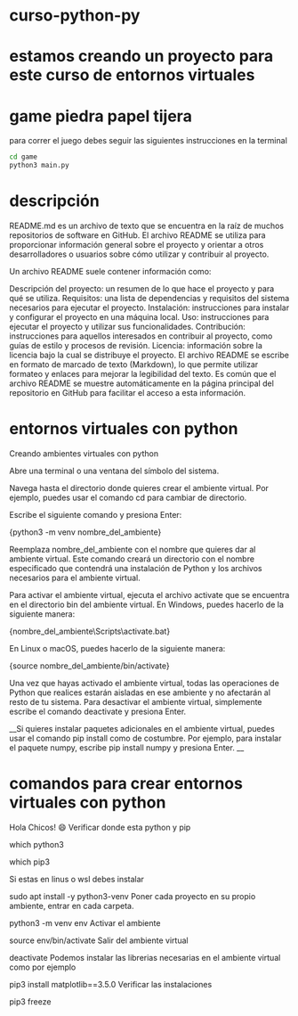 # curso-python-py
# estamos creando un  proyecto para este curso de entornos virtuales 

# game piedra papel tijera 

para correr el juego debes seguir las siguientes instrucciones en la terminal 

```sh
cd game
python3 main.py
```

# descripción 
README.md es un archivo de texto que se encuentra en la raíz de muchos repositorios de software en GitHub. El archivo README se utiliza para proporcionar información general sobre el proyecto y orientar a otros desarrolladores o usuarios sobre cómo utilizar y contribuir al proyecto.

Un archivo README suele contener información como:

Descripción del proyecto: un resumen de lo que hace el proyecto y para qué se utiliza.
Requisitos: una lista de dependencias y requisitos del sistema necesarios para ejecutar el proyecto.
Instalación: instrucciones para instalar y configurar el proyecto en una máquina local.
Uso: instrucciones para ejecutar el proyecto y utilizar sus funcionalidades.
Contribución: instrucciones para aquellos interesados en contribuir al proyecto, como guías de estilo y procesos de revisión.
Licencia: información sobre la licencia bajo la cual se distribuye el proyecto.
El archivo README se escribe en formato de marcado de texto (Markdown), lo que permite utilizar formateo y enlaces para mejorar la legibilidad del texto. Es común que el archivo README se muestre automáticamente en la página principal del repositorio en GitHub para facilitar el acceso a esta información.
 

# entornos virtuales con python 

Creando ambientes virtuales con python

Abre una terminal o una ventana del símbolo del sistema.

Navega hasta el directorio donde quieres crear el ambiente virtual. Por ejemplo, puedes usar el comando cd para cambiar de directorio.

Escribe el siguiente comando y presiona Enter:

{python3 -m venv nombre_del_ambiente}

Reemplaza nombre_del_ambiente con el nombre que quieres dar al ambiente virtual. Este comando creará un directorio con el nombre especificado que contendrá una instalación de Python y los archivos necesarios para el ambiente virtual.

Para activar el ambiente virtual, ejecuta el archivo activate que se encuentra en el directorio bin del ambiente virtual. En Windows, puedes hacerlo de la siguiente manera:

{nombre_del_ambiente\Scripts\activate.bat}

En Linux o macOS, puedes hacerlo de la siguiente manera:

{source nombre_del_ambiente/bin/activate}

Una vez que hayas activado el ambiente virtual, todas las operaciones de Python que realices estarán aisladas en ese ambiente y no afectarán al resto de tu sistema. Para desactivar el ambiente virtual, simplemente escribe el comando deactivate y presiona Enter.

__Si quieres instalar paquetes adicionales en el ambiente virtual, puedes usar el comando pip install como de costumbre. Por ejemplo, para instalar el paquete numpy, escribe pip install numpy y presiona Enter.
__

# comandos para crear entornos virtuales con python 
Hola Chicos! 😄
Verificar donde esta python y pip

which python3

which pip3

Si estas en linus o wsl debes instalar

sudo apt install -y python3-venv
Poner cada proyecto en su propio ambiente, entrar en cada carpeta.

python3 -m venv env
Activar el ambiente

source env/bin/activate
Salir del ambiente virtual

deactivate
Podemos instalar las librerias necesarias en el ambiente virtual como por ejemplo

pip3 install matplotlib==3.5.0
Verificar las instalaciones

pip3 freeze